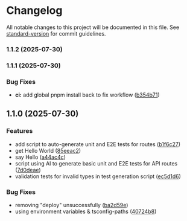 # Changelog

All notable changes to this project will be documented in this file. See [standard-version](https://github.com/conventional-changelog/standard-version) for commit guidelines.

### 1.1.2 (2025-07-30)

### 1.1.1 (2025-07-30)


### Bug Fixes

* **ci:** add global pnpm install back to fix workflow ([b354b71](https://github.com/rayaNETEC/basic-backend-setup/commit/b354b71a1c1fcf909debbd3aa346ae8a9ae8d84c))

## 1.1.0 (2025-07-30)


### Features

* add script to auto-generate unit and E2E tests for routes ([b1f6c27](https://github.com-rayanetec/rayaNETEC/basic-backend-setup/commit/b1f6c27d6641d8fff6a4946ca97eb6b2820c8a6f))
* get Hello World ([85eeac2](https://github.com-rayanetec/rayaNETEC/basic-backend-setup/commit/85eeac2ca78ddb55e7b55bceb18d761f328a959c))
* say Hello ([a44ac4c](https://github.com-rayanetec/rayaNETEC/basic-backend-setup/commit/a44ac4ca62fe1113e10ba1df160347d2cd05bb20))
* script using AI to generate basic unit and E2E tests for API routes ([7d0deae](https://github.com-rayanetec/rayaNETEC/basic-backend-setup/commit/7d0deae50c4caedaef4fd5d720af0712065d8738))
* validation tests for invalid types in test generation script ([ec5d1d6](https://github.com-rayanetec/rayaNETEC/basic-backend-setup/commit/ec5d1d6cc7be9fba51190de9b6e4cfca672b0417))


### Bug Fixes

* removing "deploy" unsuccessfully ([ba2d59e](https://github.com-rayanetec/rayaNETEC/basic-backend-setup/commit/ba2d59ed814532f3465c38acd82f44ae35433e3d))
* using environment variables & tsconfig-paths ([40724b8](https://github.com-rayanetec/rayaNETEC/basic-backend-setup/commit/40724b8ee7c3799b996753da7d7da061bcfd6457))
